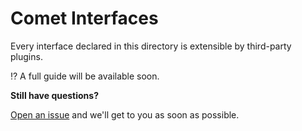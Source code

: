 Comet Interfaces
================

Every interface declared in this directory is extensible by third-party plugins. 

⁉️ A full guide will be available soon.

**Still have questions?**

[Open an issue](https://github.com/comet-platform/comet-runtime/issues) and we'll get to you as soon as possible.

